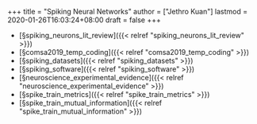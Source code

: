 +++
title = "Spiking Neural Networks"
author = ["Jethro Kuan"]
lastmod = 2020-01-26T16:03:24+08:00
draft = false
+++

-   [§spiking\_neurons\_lit\_review]({{< relref "spiking_neurons_lit_review" >}})
-   [§comsa2019\_temp\_coding]({{< relref "comsa2019_temp_coding" >}})
-   [§spiking\_datasets]({{< relref "spiking_datasets" >}})
-   [§spiking\_software]({{< relref "spiking_software" >}})
-   [§neuroscience\_experimental\_evidence]({{< relref "neuroscience_experimental_evidence" >}})
-   [§spike\_train\_metrics]({{< relref "spike_train_metrics" >}})
-   [§spike\_train\_mutual\_information]({{< relref "spike_train_mutual_information" >}})
